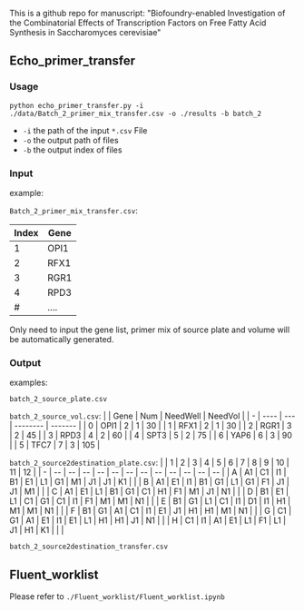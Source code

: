 
This is a github repo for manuscript:
"Biofoundry-enabled Investigation of the Combinatorial Effects of Transcription Factors on Free Fatty Acid Synthesis in Saccharomyces cerevisiae"


## Echo_primer_transfer

### Usage

```shell
python echo_primer_transfer.py -i ./data/Batch_2_primer_mix_transfer.csv -o ./results -b batch_2
```

* `-i` the path of the input `*.csv` File
* `-o` the output path of files
* `-b` the output index of files


### Input
example: 

`Batch_2_primer_mix_transfer.csv`:

| Index | Gene |
| ----- | ---- |
| 1     | OPI1 |
| 2     | RFX1 |
| 3     | RGR1 |
| 4     | RPD3 |
| #     | .... |

Only need to input the gene list, primer mix of source plate and volume will be automatically generated.

### Output
examples:

`batch_2_source_plate.csv`

`batch_2_source_vol.csv`:
|   | Gene | Num | NeedWell | NeedVol |
| - | ---- | --- | -------- | ------- |
| 0 | OPI1 | 2   | 1        | 30      |
| 1 | RFX1 | 2   | 1        | 30      |
| 2 | RGR1 | 3   | 2        | 45      |
| 3 | RPD3 | 4   | 2        | 60      |
| 4 | SPT3 | 5   | 2        | 75      |
| 6 | YAP6 | 6   | 3        | 90      |
| 5 | TFC7 | 7   | 3        | 105     |

`batch_2_source2destination_plate.csv`:
|   | 1  | 2  | 3  | 4  | 5  | 6  | 7  | 8  | 9  | 10 | 11 | 12 |
| - | -- | -- | -- | -- | -- | -- | -- | -- | -- | -- | -- | -- |
| A | A1 | C1 | I1 | B1 | E1 | L1 | G1 | M1 | J1 | J1 | K1 |    |
| B | A1 | E1 | I1 | B1 | G1 | L1 | G1 | F1 | J1 | J1 | M1 |    |
| C | A1 | E1 | L1 | B1 | G1 | C1 | H1 | F1 | M1 | J1 | N1 |    |
| D | B1 | E1 | L1 | C1 | G1 | C1 | I1 | F1 | M1 | M1 | N1 |    |
| E | B1 | G1 | L1 | C1 | I1 | D1 | I1 | H1 | M1 | M1 | N1 |    |
| F | B1 | G1 | A1 | C1 | I1 | E1 | J1 | H1 | H1 | M1 | N1 |    |
| G | C1 | G1 | A1 | E1 | I1 | E1 | L1 | H1 | H1 | J1 | N1 |    |
| H | C1 | I1 | A1 | E1 | L1 | F1 | L1 | J1 | H1 | K1 |    |    |

`batch_2_source2destination_transfer.csv`



## Fluent_worklist

Please refer to `./Fluent_worklist/Fluent_worklist.ipynb`